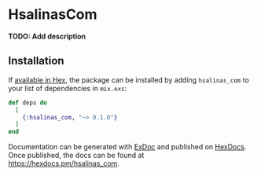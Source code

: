 # HsalinasCom

**TODO: Add description**

## Installation

If [available in Hex](https://hex.pm/docs/publish), the package can be installed
by adding `hsalinas_com` to your list of dependencies in `mix.exs`:

```elixir
def deps do
  [
    {:hsalinas_com, "~> 0.1.0"}
  ]
end
```

Documentation can be generated with [ExDoc](https://github.com/elixir-lang/ex_doc)
and published on [HexDocs](https://hexdocs.pm). Once published, the docs can
be found at <https://hexdocs.pm/hsalinas_com>.

